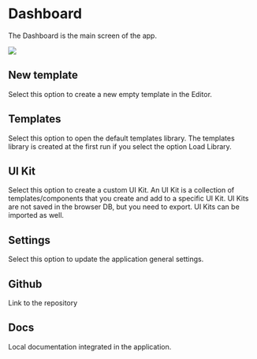 # Dashboard

The Dashboard is the main screen of the app. 

![](https://res.cloudinary.com/moodgiver/image/upload/v1635571292/whoobe-one-dashboard_hbzbjq.jpg)



## New template

Select this option to create a new empty template in the Editor.

## Templates

Select this option to open the default templates library. The templates library is created at the first run if you select the option Load Library.

## UI Kit

Select this option to create a custom UI Kit. An UI Kit is a collection of templates/components that you create and add to a specific UI Kit. UI Kits are not saved in the browser DB, but you need to export. UI Kits can be imported as well.

## Settings

Select this option to update the application general settings.

## Github

Link to the repository

## Docs

Local documentation integrated in the application.
